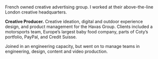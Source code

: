 French owned creative advertising group. I worked at their above-the-line London creative headquarters.

**Creative Producer.** Creative ideation, digital and outdoor experience design, and product management for the Havas Group. Clients included a motorsports team, Europe’s largest baby food company, parts of Coty’s portfolio, PayPal, and Credit Suisse.

Joined in an engineering capacity, but went on to manage teams in engineering, design, content and video production.
